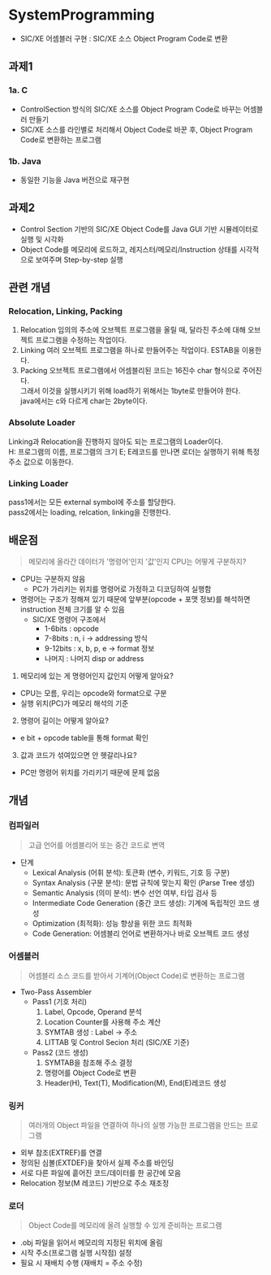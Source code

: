 # SystemProgramming

- SIC/XE 어셈블러 구현 : SIC/XE 소스 Object Program Code로 변환

## 과제1
### 1a. C
- ControlSection 방식의 SIC/XE 소스를 Object Program Code로 바꾸는 어셈블러 만들기
- SIC/XE 소스를 라인별로 처리해서 Object Code로 바꾼 후, Object Program Code로 변환하는 프로그램

### 1b. Java
- 동일한 기능을 Java 버전으로 재구현

## 과제2 
- Control Section 기반의 SIC/XE Object Code를 Java GUI 기반 시뮬레이터로 실행 및 시각화
- Object Code를 메모리에 로드하고, 레지스터/메모리/Instruction 상태를 시각적으로 보여주며 Step-by-step 실행

## 관련 개념 

### Relocation, Linking, Packing
1) Relocation
임의의 주소에 오브젝트 프로그램을 올릴 때, 달라진 주소에 대해 오브젝트 프로그램을 수정하는 작업이다.  
2) Linking
여러 오브젝트 프로그램을 하나로 만들어주는 작업이다. ESTAB을 이용한다.  
3) Packing
오브젝트 프로그램에서 어셈블리된 코드는 16진수 char 형식으로 주어진다.  
그래서 이것을 실행시키기 위해 load하기 위해서는 1byte로 만들어야 한다.  
java에서는 c와 다르게 char는 2byte이다.  

### Absolute Loader
Linking과 Relocation을 진행하지 않아도 되는 프로그램의 Loader이다.  
H: 프로그램의 이름, 프로그램의 크기 
E; E레코드를 만나면 로더는 실행하기 위해 특정 주소 값으로 이동한다.   

### Linking Loader  
pass1에서는 모든 external symbol에 주소를 할당한다.  
pass2에서는 loading, relcation, linking을 진행한다. 


## 배운점
> 메모리에 올라간 데이터가 '명령어'인지 '값'인지 CPU는 어떻게 구분하지?
- CPU는 구분하지 않음
    - PC가 가리키는 위치를 명령어로 가정하고 디코딩하여 실행함
- 명령어는 구조가 정해져 있기 때문에 앞부분(opcode + 포맷 정보)를 해석하면 instruction 전체 크기를 알 수 있음 
    - SIC/XE 명령어 구조에서 
        - 1-6bits : opcode
        - 7-8bits : n, i -> addressing 방식
        - 9-12bits : x, b, p, e -> format 정보
        - 나머지 : 나머지 disp or address

1. 메모리에 있는 게 명령어인지 값인지 어떻게 알아요?	
- CPU는 모름, 우리는 opcode와 format으로 구분
- 실행 위치(PC)가 메모리 해석의 기준

2. 명령어 길이는 어떻게 알아요?	
- e bit + opcode table을 통해 format 확인

3. 값과 코드가 섞여있으면 안 헷갈리나요?	
- PC만 명령어 위치를 가리키기 때문에 문제 없음

## 개념
### 컴파일러
> 고급 언어를 어셈블리어 또는 중간 코드로 변역
- 단계
    - Lexical Analysis (어휘 분석): 토큰화 (변수, 키워드, 기호 등 구분)
    - Syntax Analysis (구문 분석): 문법 규칙에 맞는지 확인 (Parse Tree 생성)
    - Semantic Analysis (의미 분석): 변수 선언 여부, 타입 검사 등
    - Intermediate Code Generation (중간 코드 생성): 기계에 독립적인 코드 생성
    - Optimization (최적화): 성능 향상을 위한 코드 최적화
    - Code Generation: 어셈블리 언어로 변환하거나 바로 오브젝트 코드 생성

### 어셈블러
> 어셈블리 소스 코드를 받아서 기계어(Object Code)로 변환하는 프로그램
- Two-Pass Assembler 
    - Pass1 (기호 처리)
        1. Label, Opcode, Operand 분석
        2. Location Counter를 사용해 주소 계산
        3. SYMTAB 생성 : Label -> 주소
        4. LITTAB 및 Control Secion 처리 (SIC/XE 기준)
    - Pass2 (코드 생성)
        1. SYMTAB을 참조해 주소 결정
        2. 명령어를 Object Code로 변환
        3. Header(H), Text(T), Modification(M), End(E)레코드 생성

### 링커 
>  여러개의 Object 파일을 연결하여 하나의 실행 가능한 프로그램을 만드는 프로그램

- 외부 참조(EXTREF)를 연결
- 정의된 심볼(EXTDEF)을 찾아서 실제 주소를 바인딩
- 서로 다른 파일에 흩어진 코드/데이터를 한 공간에 모음
- Relocation 정보(M 레코드) 기반으로 주소 재조정

### 로더
> Object Code를 메모리에 올려 실행할 수 있게 준비하는 프로그램

- .obj 파일을 읽어서 메모리의 지정된 위치에 올림
- 시작 주소(프로그램 실행 시작점) 설정
- 필요 시 재배치 수행 (재배치 = 주소 수정)

